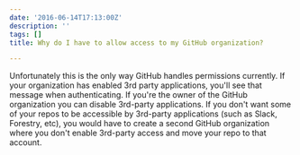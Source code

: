 ```yaml
---
date: '2016-06-14T17:13:00Z'
description: ''
tags: []
title: Why do I have to allow access to my GitHub organization?

---
```

Unfortunately this is the only way GitHub handles permissions currently.  If your organization has enabled 3rd party applications, you'll see that message when authenticating.  If you're the owner of the GitHub organization you can disable 3rd-party applications.  If you don't want some of your repos to be accessible by 3rd-party applications (such as Slack, Forestry, etc), you would have to create a second GitHub organization where you don't enable 3rd-party access and move your repo to that account. 